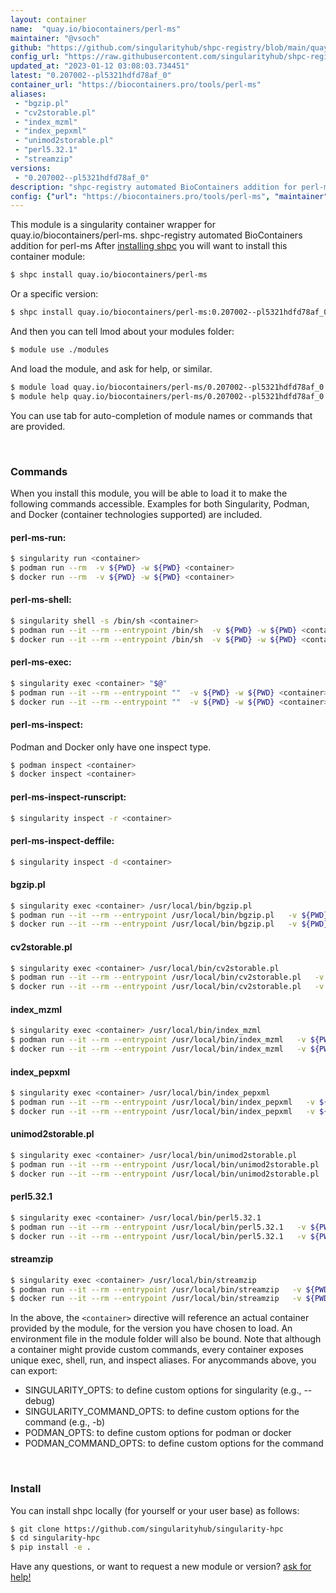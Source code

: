 ```yaml
---
layout: container
name:  "quay.io/biocontainers/perl-ms"
maintainer: "@vsoch"
github: "https://github.com/singularityhub/shpc-registry/blob/main/quay.io/biocontainers/perl-ms/container.yaml"
config_url: "https://raw.githubusercontent.com/singularityhub/shpc-registry/main/quay.io/biocontainers/perl-ms/container.yaml"
updated_at: "2023-01-12 03:08:03.734451"
latest: "0.207002--pl5321hdfd78af_0"
container_url: "https://biocontainers.pro/tools/perl-ms"
aliases:
 - "bgzip.pl"
 - "cv2storable.pl"
 - "index_mzml"
 - "index_pepxml"
 - "unimod2storable.pl"
 - "perl5.32.1"
 - "streamzip"
versions:
 - "0.207002--pl5321hdfd78af_0"
description: "shpc-registry automated BioContainers addition for perl-ms"
config: {"url": "https://biocontainers.pro/tools/perl-ms", "maintainer": "@vsoch", "description": "shpc-registry automated BioContainers addition for perl-ms", "latest": {"0.207002--pl5321hdfd78af_0": "sha256:0aca2b426acdf483003e49fa4da0bd99915b283c6a9ad580e62bfb7a0c369d59"}, "tags": {"0.207002--pl5321hdfd78af_0": "sha256:0aca2b426acdf483003e49fa4da0bd99915b283c6a9ad580e62bfb7a0c369d59"}, "docker": "quay.io/biocontainers/perl-ms", "aliases": {"bgzip.pl": "/usr/local/bin/bgzip.pl", "cv2storable.pl": "/usr/local/bin/cv2storable.pl", "index_mzml": "/usr/local/bin/index_mzml", "index_pepxml": "/usr/local/bin/index_pepxml", "unimod2storable.pl": "/usr/local/bin/unimod2storable.pl", "perl5.32.1": "/usr/local/bin/perl5.32.1", "streamzip": "/usr/local/bin/streamzip"}}
---
```


This module is a singularity container wrapper for quay.io/biocontainers/perl-ms.
shpc-registry automated BioContainers addition for perl-ms
After [installing shpc](#install) you will want to install this container module:


```bash
$ shpc install quay.io/biocontainers/perl-ms
```

Or a specific version:

```bash
$ shpc install quay.io/biocontainers/perl-ms:0.207002--pl5321hdfd78af_0
```

And then you can tell lmod about your modules folder:

```bash
$ module use ./modules
```

And load the module, and ask for help, or similar.

```bash
$ module load quay.io/biocontainers/perl-ms/0.207002--pl5321hdfd78af_0
$ module help quay.io/biocontainers/perl-ms/0.207002--pl5321hdfd78af_0
```

You can use tab for auto-completion of module names or commands that are provided.

<br>

### Commands

When you install this module, you will be able to load it to make the following commands accessible.
Examples for both Singularity, Podman, and Docker (container technologies supported) are included.

#### perl-ms-run:

```bash
$ singularity run <container>
$ podman run --rm  -v ${PWD} -w ${PWD} <container>
$ docker run --rm  -v ${PWD} -w ${PWD} <container>
```

#### perl-ms-shell:

```bash
$ singularity shell -s /bin/sh <container>
$ podman run --it --rm --entrypoint /bin/sh  -v ${PWD} -w ${PWD} <container>
$ docker run --it --rm --entrypoint /bin/sh  -v ${PWD} -w ${PWD} <container>
```

#### perl-ms-exec:

```bash
$ singularity exec <container> "$@"
$ podman run --it --rm --entrypoint ""  -v ${PWD} -w ${PWD} <container> "$@"
$ docker run --it --rm --entrypoint ""  -v ${PWD} -w ${PWD} <container> "$@"
```

#### perl-ms-inspect:

Podman and Docker only have one inspect type.

```bash
$ podman inspect <container>
$ docker inspect <container>
```

#### perl-ms-inspect-runscript:

```bash
$ singularity inspect -r <container>
```

#### perl-ms-inspect-deffile:

```bash
$ singularity inspect -d <container>
```


#### bgzip.pl

```bash
$ singularity exec <container> /usr/local/bin/bgzip.pl
$ podman run --it --rm --entrypoint /usr/local/bin/bgzip.pl   -v ${PWD} -w ${PWD} <container> -c " $@"
$ docker run --it --rm --entrypoint /usr/local/bin/bgzip.pl   -v ${PWD} -w ${PWD} <container> -c " $@"
```


#### cv2storable.pl

```bash
$ singularity exec <container> /usr/local/bin/cv2storable.pl
$ podman run --it --rm --entrypoint /usr/local/bin/cv2storable.pl   -v ${PWD} -w ${PWD} <container> -c " $@"
$ docker run --it --rm --entrypoint /usr/local/bin/cv2storable.pl   -v ${PWD} -w ${PWD} <container> -c " $@"
```


#### index_mzml

```bash
$ singularity exec <container> /usr/local/bin/index_mzml
$ podman run --it --rm --entrypoint /usr/local/bin/index_mzml   -v ${PWD} -w ${PWD} <container> -c " $@"
$ docker run --it --rm --entrypoint /usr/local/bin/index_mzml   -v ${PWD} -w ${PWD} <container> -c " $@"
```


#### index_pepxml

```bash
$ singularity exec <container> /usr/local/bin/index_pepxml
$ podman run --it --rm --entrypoint /usr/local/bin/index_pepxml   -v ${PWD} -w ${PWD} <container> -c " $@"
$ docker run --it --rm --entrypoint /usr/local/bin/index_pepxml   -v ${PWD} -w ${PWD} <container> -c " $@"
```


#### unimod2storable.pl

```bash
$ singularity exec <container> /usr/local/bin/unimod2storable.pl
$ podman run --it --rm --entrypoint /usr/local/bin/unimod2storable.pl   -v ${PWD} -w ${PWD} <container> -c " $@"
$ docker run --it --rm --entrypoint /usr/local/bin/unimod2storable.pl   -v ${PWD} -w ${PWD} <container> -c " $@"
```


#### perl5.32.1

```bash
$ singularity exec <container> /usr/local/bin/perl5.32.1
$ podman run --it --rm --entrypoint /usr/local/bin/perl5.32.1   -v ${PWD} -w ${PWD} <container> -c " $@"
$ docker run --it --rm --entrypoint /usr/local/bin/perl5.32.1   -v ${PWD} -w ${PWD} <container> -c " $@"
```


#### streamzip

```bash
$ singularity exec <container> /usr/local/bin/streamzip
$ podman run --it --rm --entrypoint /usr/local/bin/streamzip   -v ${PWD} -w ${PWD} <container> -c " $@"
$ docker run --it --rm --entrypoint /usr/local/bin/streamzip   -v ${PWD} -w ${PWD} <container> -c " $@"
```



In the above, the `<container>` directive will reference an actual container provided
by the module, for the version you have chosen to load. An environment file in the
module folder will also be bound. Note that although a container
might provide custom commands, every container exposes unique exec, shell, run, and
inspect aliases. For anycommands above, you can export:

 - SINGULARITY_OPTS: to define custom options for singularity (e.g., --debug)
 - SINGULARITY_COMMAND_OPTS: to define custom options for the command (e.g., -b)
 - PODMAN_OPTS: to define custom options for podman or docker
 - PODMAN_COMMAND_OPTS: to define custom options for the command

<br>

### Install

You can install shpc locally (for yourself or your user base) as follows:

```bash
$ git clone https://github.com/singularityhub/singularity-hpc
$ cd singularity-hpc
$ pip install -e .
```

Have any questions, or want to request a new module or version? [ask for help!](https://github.com/singularityhub/singularity-hpc/issues)